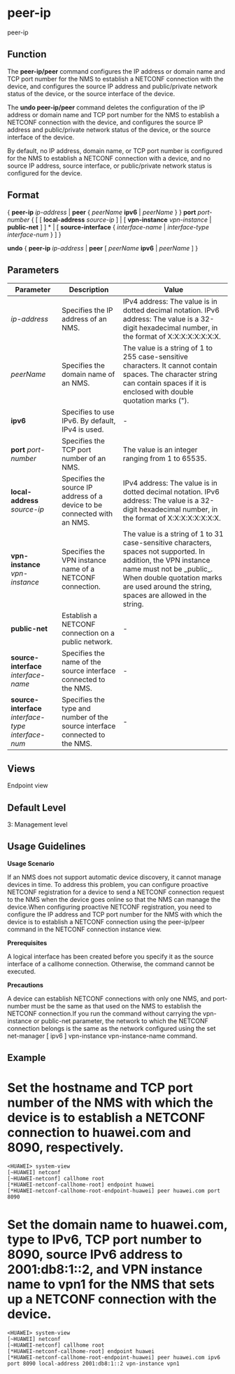 peer-ip
=======

peer-ip

Function
--------



The **peer-ip/peer** command configures the IP address or domain name and TCP port number for the NMS to establish a NETCONF connection with the device, and configures the source IP address and public/private network status of the device, or the source interface of the device.

The **undo peer-ip/peer** command deletes the configuration of the IP address or domain name and TCP port number for the NMS to establish a NETCONF connection with the device, and configures the source IP address and public/private network status of the device, or the source interface of the device.



By default, no IP address, domain name, or TCP port number is configured for the NMS to establish a NETCONF connection with a device, and no source IP address, source interface, or public/private network status is configured for the device.


Format
------

{ **peer-ip** *ip-address* | **peer** { *peerName* **ipv6** | *peerName* } } **port** *port-number* { [ [ **local-address** *source-ip* ] | [ **vpn-instance** *vpn-instance* | **public-net** ] ] \* | [ **source-interface** { *interface-name* | *interface-type* *interface-num* } ] }

**undo** { **peer-ip** *ip-address* | **peer** [ *peerName* **ipv6** | *peerName* ] }


Parameters
----------

| Parameter | Description | Value |
| --- | --- | --- |
| *ip-address* | Specifies the IP address of an NMS. | IPv4 address: The value is in dotted decimal notation.  IPv6 address: The value is a 32-digit hexadecimal number, in the format of X:X:X:X:X:X:X:X. |
| *peerName* | Specifies the domain name of an NMS. | The value is a string of 1 to 255 case-sensitive characters. It cannot contain spaces. The character string can contain spaces if it is enclosed with double quotation marks ("). |
| **ipv6** | Specifies to use IPv6. By default, IPv4 is used. | - |
| **port** *port-number* | Specifies the TCP port number of an NMS. | The value is an integer ranging from 1 to 65535. |
| **local-address** *source-ip* | Specifies the source IP address of a device to be connected with an NMS. | IPv4 address: The value is in dotted decimal notation.  IPv6 address: The value is a 32-digit hexadecimal number, in the format of X:X:X:X:X:X:X:X. |
| **vpn-instance** *vpn-instance* | Specifies the VPN instance name of a NETCONF connection. | The value is a string of 1 to 31 case-sensitive characters, spaces not supported. In addition, the VPN instance name must not be \_public\_. When double quotation marks are used around the string, spaces are allowed in the string. |
| **public-net** | Establish a NETCONF connection on a public network. | - |
| **source-interface** *interface-name* | Specifies the name of the source interface connected to the NMS. | - |
| **source-interface** *interface-type* *interface-num* | Specifies the type and number of the source interface connected to the NMS. | - |



Views
-----

Endpoint view


Default Level
-------------

3: Management level


Usage Guidelines
----------------

**Usage Scenario**

If an NMS does not support automatic device discovery, it cannot manage devices in time. To address this problem, you can configure proactive NETCONF registration for a device to send a NETCONF connection request to the NMS when the device goes online so that the NMS can manage the device.When configuring proactive NETCONF registration, you need to configure the IP address and TCP port number for the NMS with which the device is to establish a NETCONF connection using the peer-ip/peer command in the NETCONF connection instance view.

**Prerequisites**

A logical interface has been created before you specify it as the source interface of a callhome connection. Otherwise, the command cannot be executed.

**Precautions**

A device can establish NETCONF connections with only one NMS, and port-number must be the same as that used on the NMS to establish the NETCONF connection.If you run the command without carrying the vpn-instance or public-net parameter, the network to which the NETCONF connection belongs is the same as the network configured using the set net-manager [ ipv6 ] vpn-instance vpn-instance-name command.


Example
-------

# Set the hostname and TCP port number of the NMS with which the device is to establish a NETCONF connection to huawei.com and 8090, respectively.
```
<HUAWEI> system-view
[~HUAWEI] netconf
[~HUAWEI-netconf] callhome root
[*HUAWEI-netconf-callhome-root] endpoint huawei
[*HUAWEI-netconf-callhome-root-endpoint-huawei] peer huawei.com port 8090

```

# Set the domain name to huawei.com, type to IPv6, TCP port number to 8090, source IPv6 address to 2001:db8:1::2, and VPN instance name to vpn1 for the NMS that sets up a NETCONF connection with the device.
```
<HUAWEI> system-view
[~HUAWEI] netconf
[~HUAWEI-netconf] callhome root
[*HUAWEI-netconf-callhome-root] endpoint huawei
[*HUAWEI-netconf-callhome-root-endpoint-huawei] peer huawei.com ipv6 port 8090 local-address 2001:db8:1::2 vpn-instance vpn1

```